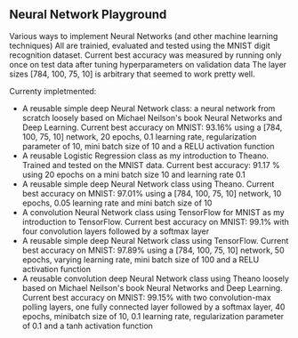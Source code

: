 ## Neural Network Playground

Various ways to implement Neural Networks (and other machine learning techniques)
All are trainied, evaluated and tested using the MNIST digit recognition dataset.
Current best accuracy was measured by running only once on test data after tuning hyperparameters on validation data
The layer sizes [784, 100, 75, 10] is arbitrary that seemed to work pretty well.

Currenty impletmented:
* A reusable simple deep Neural Network class: a neural network from scratch loosely based on Michael Neilson's book Neural Networks and Deep Learning. Current best accuracy on MNIST: 93.16% using a [784, 100, 75, 10] network, 20 epochs, 0.1 learning rate, regularization parameter of 10, mini batch size of 10 and a RELU activation function
* A reusable Logistic Regression class as my introduction to Theano. Trained and tested on the MNIST data. Current best accuracy: 91.17 % using 20 epochs on a mini batch size 10 and learning rate 0.1
* A reusable simple deep Neural Network class using Theano. Current best accuracy on MNIST: 97.01% using a [784, 100, 75, 10] network, 10 epochs, 0.05 learning rate and mini batch size of 10
* A convolution Neural Network class using TensorFlow for MNIST as my introduction to TensorFlow. Current best accuracy on MNIST: 99.1% with four convolution layers followed by a softmax layer
* A reusable simple deep Neural Network class using TensorFlow. Current best accuracy on MNIST: 97.89% using a [784, 100, 75, 10] network, 50 epochs, varying learning rate, mini batch size of 100 and a RELU activation function
* A reusable convolution deep Neural Network class using Theano loosely based on Michael Neilson's book Neural Networks and Deep Learning. Current best accuracy on MNIST: 99.15% with two convolution-max polling layers, one fully connected layer followed by a softmax layer, 40 epochs, minibatch size of 10, 0.1 learning rate, regularization parameter of 0.1 and a tanh activation function
